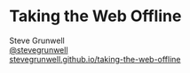 # Taking the Web Offline

Steve Grunwell<br>
[@stevegrunwell](https://twitter.com/stevegrunwell)<br>
[stevegrunwell.github.io/taking-the-web-offline](http://stevegrunwell.github.io/taking-the-web-offline)